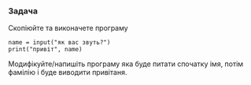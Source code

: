 ### Задача
Скопіюйте та виконачете програму  
   
    name = input("як вас звуть?")
    print("привіт", name)
   
Модифікуйте/напишіть програму яка буде питати спочатку імя, потім фамілію і буде виводити привітаня.  
